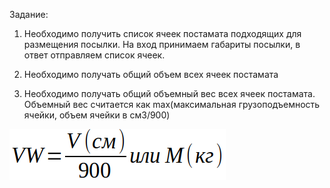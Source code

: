 Задание:

1. Необходимо получить список ячеек постамата подходящих для размещения посылки.
На вход принимаем габариты посылки, в ответ отправляем список ячеек.


2. Необходимо получать общий объем всех ячеек постамата


3. Необходимо получать общий объемный вес всех ячеек постамата. Объемный вес считается как max(максимальная грузоподъемность ячейки, объем ячейки в см3/900)

![](src/main/resources/static/2023-10-10_09-26.png)